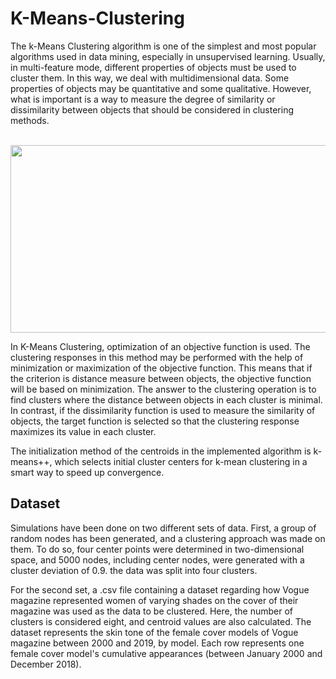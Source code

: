 # K-Means-Clustering

The k-Means Clustering algorithm is one of the simplest and most popular algorithms used in data mining, especially in unsupervised learning.
Usually, in multi-feature mode, different properties of objects must be used to cluster them. In this way, we deal with multidimensional data. Some properties of objects may be quantitative and some qualitative. However, what is important is a way to measure the degree of similarity or dissimilarity between objects that should be considered in clustering methods. 
<br/><br/>

<p align="center">
  <img width="540" height="300" src="https://user-images.githubusercontent.com/66460485/130614414-99d9fb24-de9a-45b4-bc0c-51cadb0e74de.png">
</p>

In K-Means Clustering, optimization of an objective function is used. The clustering responses in this method may be performed with the help of minimization or maximization of the objective function. This means that if the criterion is distance measure between objects, the objective function will be based on minimization. The answer to the clustering operation is to find clusters where the distance between objects in each cluster is minimal. In contrast, if the dissimilarity function is used to measure the similarity of objects, the target function is selected so that the clustering response maximizes its value in each cluster.

The initialization method of the centroids in the implemented algorithm is k-means++, which selects initial cluster centers for k-mean clustering in a smart way to speed up convergence.

## Dataset
Simulations have been done on two different sets of data. First, a group of random nodes has been generated, and a clustering approach was made on them. To do so, four center points were determined in two-dimensional space, and 5000 nodes, including center nodes, were generated with a cluster deviation of 0.9. the data was split into four clusters.

For the second set, a .csv file containing a dataset regarding how Vogue magazine represented women of varying shades on the cover of their magazine was used as the data to be clustered. Here, the number of clusters is considered eight, and centroid values are also calculated. The dataset represents the skin tone of the female cover models of Vogue magazine between 2000 and 2019, by model. Each row represents one female cover model's cumulative appearances (between January 2000 and December 2018).
